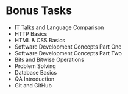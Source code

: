 # Bonus Tasks

* IT Talks and Language Comparison
* HTTP Basics
* HTML & CSS Basics
* Software Development Concepts Part One
* Software Development Concepts Part Two
* Bits and Bitwise Operations
* Problem Solving
* Database Basics
* QA Introduction
* Git and GitHub
